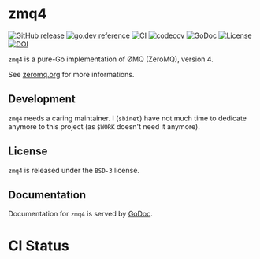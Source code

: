 # zmq4

[![GitHub release](https://img.shields.io/github/release/go-zeromq/zmq4.svg)](https://github.com/go-zeromq/zmq4/releases)
[![go.dev reference](https://pkg.go.dev/badge/github.com/go-zeromq/zmq4)](https://pkg.go.dev/github.com/go-zeromq/zmq4)
[![CI](https://github.com/go-zeromq/zmq4/workflows/CI/badge.svg)](https://github.com/go-zeromq/zmq4/actions)
[![codecov](https://codecov.io/gh/go-zeromq/zmq4/branch/main/graph/badge.svg)](https://codecov.io/gh/go-zeromq/zmq4)
[![GoDoc](https://godoc.org/github.com/go-zeromq/zmq4?status.svg)](https://godoc.org/github.com/go-zeromq/zmq4)
[![License](https://img.shields.io/badge/License-BSD--3-blue.svg)](https://github.com/go-zeromq/license)
[![DOI](https://zenodo.org/badge/129430151.svg)](https://zenodo.org/badge/latestdoi/129430151)

`zmq4` is a pure-Go implementation of ØMQ (ZeroMQ), version 4.

See [zeromq.org](http://zeromq.org) for more informations.

## Development

`zmq4` needs a caring maintainer.
I (`sbinet`) have not much time to dedicate anymore to this project (as `$WORK` doesn't need it anymore).

## License

`zmq4` is released under the `BSD-3` license.

## Documentation

Documentation for `zmq4` is served by [GoDoc](https://godoc.org/github.com/go-zeromq/zmq4).


# CI Status
